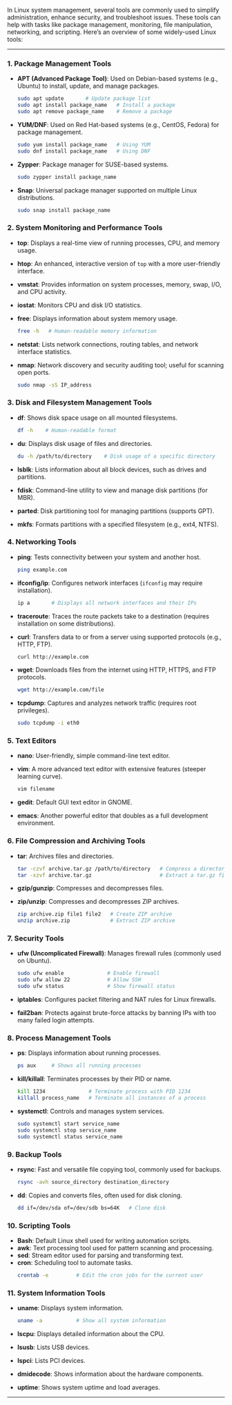 In Linux system management, several tools are commonly used to simplify administration, enhance security, and troubleshoot issues. These tools can help with tasks like package management, monitoring, file manipulation, networking, and scripting. Here’s an overview of some widely-used Linux tools:

---

### **1. Package Management Tools**

- **APT (Advanced Package Tool)**: Used on Debian-based systems (e.g., Ubuntu) to install, update, and manage packages.
  ```bash
  sudo apt update       # Update package list
  sudo apt install package_name   # Install a package
  sudo apt remove package_name    # Remove a package
  ```

- **YUM/DNF**: Used on Red Hat-based systems (e.g., CentOS, Fedora) for package management.
  ```bash
  sudo yum install package_name   # Using YUM
  sudo dnf install package_name   # Using DNF
  ```

- **Zypper**: Package manager for SUSE-based systems.
  ```bash
  sudo zypper install package_name
  ```

- **Snap**: Universal package manager supported on multiple Linux distributions.
  ```bash
  sudo snap install package_name
  ```

### **2. System Monitoring and Performance Tools**

- **top**: Displays a real-time view of running processes, CPU, and memory usage.
- **htop**: An enhanced, interactive version of `top` with a more user-friendly interface.
- **vmstat**: Provides information on system processes, memory, swap, I/O, and CPU activity.
- **iostat**: Monitors CPU and disk I/O statistics.
- **free**: Displays information about system memory usage.
  ```bash
  free -h   # Human-readable memory information
  ```

- **netstat**: Lists network connections, routing tables, and network interface statistics.
- **nmap**: Network discovery and security auditing tool; useful for scanning open ports.
  ```bash
  sudo nmap -sS IP_address
  ```

### **3. Disk and Filesystem Management Tools**

- **df**: Shows disk space usage on all mounted filesystems.
  ```bash
  df -h    # Human-readable format
  ```

- **du**: Displays disk usage of files and directories.
  ```bash
  du -h /path/to/directory    # Disk usage of a specific directory
  ```

- **lsblk**: Lists information about all block devices, such as drives and partitions.
- **fdisk**: Command-line utility to view and manage disk partitions (for MBR).
- **parted**: Disk partitioning tool for managing partitions (supports GPT).
- **mkfs**: Formats partitions with a specified filesystem (e.g., ext4, NTFS).

### **4. Networking Tools**

- **ping**: Tests connectivity between your system and another host.
  ```bash
  ping example.com
  ```

- **ifconfig/ip**: Configures network interfaces (`ifconfig` may require installation).
  ```bash
  ip a       # Displays all network interfaces and their IPs
  ```

- **traceroute**: Traces the route packets take to a destination (requires installation on some distributions).
- **curl**: Transfers data to or from a server using supported protocols (e.g., HTTP, FTP).
  ```bash
  curl http://example.com
  ```

- **wget**: Downloads files from the internet using HTTP, HTTPS, and FTP protocols.
  ```bash
  wget http://example.com/file
  ```

- **tcpdump**: Captures and analyzes network traffic (requires root privileges).
  ```bash
  sudo tcpdump -i eth0
  ```

### **5. Text Editors**

- **nano**: User-friendly, simple command-line text editor.
- **vim**: A more advanced text editor with extensive features (steeper learning curve).
  ```bash
  vim filename
  ```

- **gedit**: Default GUI text editor in GNOME.
- **emacs**: Another powerful editor that doubles as a full development environment.

### **6. File Compression and Archiving Tools**

- **tar**: Archives files and directories.
  ```bash
  tar -czvf archive.tar.gz /path/to/directory   # Compress a directory
  tar -xzvf archive.tar.gz                      # Extract a tar.gz file
  ```

- **gzip/gunzip**: Compresses and decompresses files.
- **zip/unzip**: Compresses and decompresses ZIP archives.
  ```bash
  zip archive.zip file1 file2   # Create ZIP archive
  unzip archive.zip             # Extract ZIP archive
  ```

### **7. Security Tools**

- **ufw (Uncomplicated Firewall)**: Manages firewall rules (commonly used on Ubuntu).
  ```bash
  sudo ufw enable              # Enable firewall
  sudo ufw allow 22            # Allow SSH
  sudo ufw status              # Show firewall status
  ```

- **iptables**: Configures packet filtering and NAT rules for Linux firewalls.
- **fail2ban**: Protects against brute-force attacks by banning IPs with too many failed login attempts.

### **8. Process Management Tools**

- **ps**: Displays information about running processes.
  ```bash
  ps aux     # Shows all running processes
  ```

- **kill/killall**: Terminates processes by their PID or name.
  ```bash
  kill 1234              # Terminate process with PID 1234
  killall process_name   # Terminate all instances of a process
  ```

- **systemctl**: Controls and manages system services.
  ```bash
  sudo systemctl start service_name
  sudo systemctl stop service_name
  sudo systemctl status service_name
  ```

### **9. Backup Tools**

- **rsync**: Fast and versatile file copying tool, commonly used for backups.
  ```bash
  rsync -avh source_directory destination_directory
  ```

- **dd**: Copies and converts files, often used for disk cloning.
  ```bash
  dd if=/dev/sda of=/dev/sdb bs=64K   # Clone disk
  ```

### **10. Scripting Tools**

- **Bash**: Default Linux shell used for writing automation scripts.
- **awk**: Text processing tool used for pattern scanning and processing.
- **sed**: Stream editor used for parsing and transforming text.
- **cron**: Scheduling tool to automate tasks.
  ```bash
  crontab -e         # Edit the cron jobs for the current user
  ```

### **11. System Information Tools**

- **uname**: Displays system information.
  ```bash
  uname -a           # Show all system information
  ```

- **lscpu**: Displays detailed information about the CPU.
- **lsusb**: Lists USB devices.
- **lspci**: Lists PCI devices.
- **dmidecode**: Shows information about the hardware components.
- **uptime**: Shows system uptime and load averages.

---
